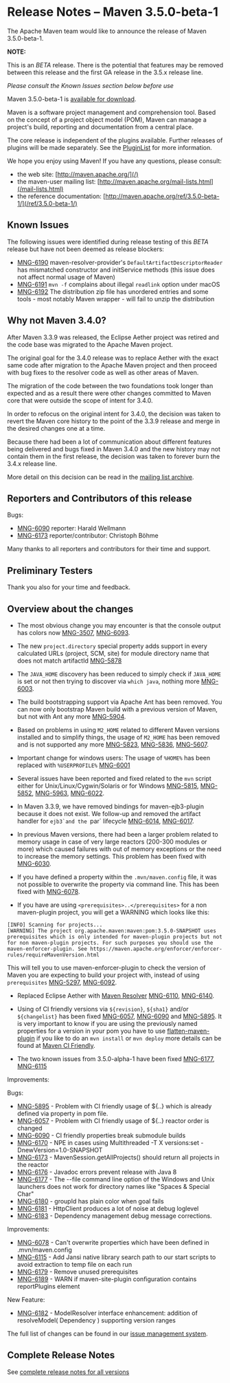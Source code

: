 <!--
 Licensed to the Apache Software Foundation (ASF) under one
 or more contributor license agreements.  See the NOTICE file
 distributed with this work for additional information
 regarding copyright ownership.  The ASF licenses this file
 to you under the Apache License, Version 2.0 (the
 "License"); you may not use this file except in compliance
 with the License.  You may obtain a copy of the License at

   http://www.apache.org/licenses/LICENSE-2.0

 Unless required by applicable law or agreed to in writing,
 software distributed under the License is distributed on an
 "AS IS" BASIS, WITHOUT WARRANTIES OR CONDITIONS OF ANY
 KIND, either express or implied.  See the License for the
 specific language governing permissions and limitations
 under the License.

 NOTE: For help with the syntax of this file, see:
 http://maven.apache.org/doxia/references/apt-format.html
-->

# Release Notes &#x2013; Maven 3.5.0-beta-1

The Apache Maven team would like to announce the release of Maven 3.5.0-beta-1.

<div class="alert alert-error" role="alert">
<p><b>NOTE:</b></p>
<p>This is an <i>BETA</i> release. There is the potential that features may be removed between this release and the first GA release in the 3.5.x release line.</p>
<p><i>Please consult the Known Issues section below before use</i></p>
</div>

Maven 3.5.0-beta-1 is [available for download][0].

Maven is a software project management and comprehension tool. Based on the concept of a project object model
(POM), Maven can manage a project's build, reporting and documentation from a central place.

The core release is independent of the plugins available. Further releases of plugins will be made separately.
See the [PluginList][1] for more information.

We hope you enjoy using Maven! If you have any questions, please consult:

- the web site: [http://maven.apache.org/](/)
- the maven-user mailing list: [http://maven.apache.org/mail-lists.html](/mail-lists.html)
- the reference documentation: [http://maven.apache.org/ref/3.5.0-beta-1/](/ref/3.5.0-beta-1/)

## Known Issues

The following issues were identified during release testing of this _BETA_ release but have not been deemed as release blockers:

* [MNG-6190] maven-resolver-provider's `DefaultArtifactDescriptorReader` has mismatched constructor and initService methods (this issue does not affect normal usage of Maven)
* [MNG-6191] `mvn -f` complains about illegal `readlink` option under macOS
* [MNG-6192] The distribution zip file has unordered entries and some tools - most notably Maven wrapper - will fail to unzip the distribution


## Why not Maven 3.4.0?

After Maven 3.3.9 was released, the Eclipse Aether project was retired and the code base was migrated to the Apache Maven project.

The original goal for the 3.4.0 release was to replace Aether with the exact same code after migration to the Apache Maven project and then proceed with bug fixes to the resolver code as well as other areas of Maven.

The migration of the code between the two foundations took longer than expected and as a result there were other changes committed to Maven core that were outside the scope of intent for 3.4.0.

In order to refocus on the original intent for 3.4.0, the decision was taken to revert the Maven core history to the point of the 3.3.9 release and merge in the desired changes one at a time.

Because there had been a lot of communication about different features being delivered and bugs fixed in Maven 3.4.0 and the new history may not contain them in the first release, the decision was taken to forever burn the 3.4.x release line.

More detail on this decision can be read in the [mailing list archive](http://www.mail-archive.com/dev@maven.apache.org/msg112103.html).

## Reporters and Contributors of this release

Bugs:

 * [MNG-6090] reporter: Harald Wellmann
 * [MNG-6173] reporter/contributor: Christoph Böhme

Many thanks to all reporters and contributors for their time and support.

## Preliminary Testers

Thank you also for your time and feedback.

## Overview about the changes

 * The most obvious change you may encounter is that the console output
   has colors now [MNG-3507], [MNG-6093].

 * The new `project.directory` special property adds support in every calculated URLs (project, SCM, site)
   for module directory name that does not match artifactId [MNG-5878]

 * The `JAVA_HOME` discovery has been reduced to simply check if `JAVA_HOME` is set
   or not then trying to discover via `which java`, nothing more [MNG-6003].

 * The build bootstrapping support via Apache Ant has been removed. You can now only bootstrap Maven
   build with a previous version of Maven, but not with Ant any more [MNG-5904].

 * Based on problems in using `M2_HOME` related to different Maven versions installed and
   to simplify things, the usage of `M2_HOME` has been removed and is not
   supported any more [MNG-5823], [MNG-5836], [MNG-5607].

 * Important change for windows users: The usage of `%HOME%` has been replaced
   with `%USERPROFILE%` [MNG-6001]

 * Several issues have been reported and fixed related to the `mvn` script either
   for Unix/Linux/Cygwin/Solaris or for Windows
   [MNG-5815], [MNG-5852], [MNG-5963], [MNG-6022].

 * In Maven 3.3.9, we have removed bindings for maven-ejb3-plugin because it
   does not exist. We follow-up and removed the artifact handler for `ejb3̀
   and the `par` lifecycle [MNG-6014], [MNG-6017].

 * In previous Maven versions, there had been a larger problem related to
   memory usage in case of very large reactors (200-300 modules or more)
   which caused failures with out of memory exceptions or the need to increase
   the memory settings. This problem has been fixed with [MNG-6030].

 * If you have defined a property within the `.mvn/maven.config` file,
   it was not possible to overwrite the property via command line.
   This has been fixed with [MNG-6078][MNG-6078].

 * If you have are using `<prerequisites>..</prerequisites>` for a non
   maven-plugin project, you will get a WARNING which looks like this:

```
[INFO] Scanning for projects...
[WARNING] The project org.apache.maven:maven:pom:3.5.0-SNAPSHOT uses prerequisites which is only intended for maven-plugin projects but not for non maven-plugin projects. For such purposes you should use the maven-enforcer-plugin. See https://maven.apache.org/enforcer/enforcer-rules/requireMavenVersion.html
```

   This will tell you to use maven-enforcer-plugin to check the version of Maven
   you are expecting to build your project with, instead of using `prerequisites`
   [MNG-5297], [MNG-6092].

 * Replaced Eclipse Aether with [Maven Resolver][maven-resolver]
   [MNG-6110], [MNG-6140].

 * Using of CI friendly versions via `${revision}`, `${sha1}` and/or `${changelist}`
   has been fixed [MNG-6057], [MNG-6090] and [MNG-5895]. It is very important to
   know if you are using the previously named properties for a version in your
   pom you have to use [flatten-maven-plugin] if you like to do an `mvn install`
   or `mvn deploy` more details can be found at [Maven CI Friendly](/maven-ci-friendly.html).

 * The two known issues from 3.5.0-alpha-1 have been fixed [MNG-6177], [MNG-6115]

Improvements:

Bugs:

* [MNG-5895] - Problem with CI friendly usage of ${..} which is already defined via property in pom file.
* [MNG-6057] - Problem with CI friendly usage of ${..} reactor order is changed
* [MNG-6090] - CI friendly properties break submodule builds
* [MNG-6170] - NPE in cases using Multithreaded -T X versions:set -DnewVersion=1.0-SNAPSHOT
* [MNG-6173] - MavenSession.getAllProjects() should return all projects in the reactor
* [MNG-6176] - Javadoc errors prevent release with Java 8
* [MNG-6177] - The --file command line option of the Windows and Unix launchers does not work for directory names like "Spaces & Special Char"
* [MNG-6180] - groupId has plain color when goal fails
* [MNG-6181] - HttpClient produces a lot of noise at debug loglevel
* [MNG-6183] - Dependency management debug message corrections.

Improvements:

* [MNG-6078] - Can't overwrite properties which have been defined in .mvn/maven.config
* [MNG-6115] - Add Jansi native library search path to our start scripts to avoid extraction to temp file on each run
* [MNG-6179] - Remove unused prerequisites
* [MNG-6189] - WARN if maven-site-plugin configuration contains reportPlugins element

New Feature:

* [MNG-6182] - ModelResolver interface enhancement: addition of resolveModel( Dependency ) supporting version ranges

The full list of changes can be found in our [issue management system][4].

## Complete Release Notes

See [complete release notes for all versions][5]

[0]: ../../download.html
[1]: ../../plugins/index.html
[2]: http://maven.apache.org/
[4]: https://issues.apache.org/jira/secure/ReleaseNote.jspa?projectId=12316922&amp;version=12339664&amp;styleName=Text
[5]: ../../docs/history.html
[maven-enforcer-plugin]: /enforcer/maven-enforcer-plugin/
[maven-resources-plugin]: /enforcer/maven-resources-plugin/
[maven-aether-provider]: /ref/3.5.0-alpha-1/maven-aether-provider/
[maven-compat]: /ref/3.5.0-alpha-1/maven-compat/
[maven-resolver]: /resolver/

[MNG-3507]: https://issues.apache.org/jira/browse/MNG-3507
[MNG-5607]: https://issues.apache.org/jira/browse/MNG-5607
[MNG-5297]: https://issues.apache.org/jira/browse/MNG-5297
[MNG-5815]: https://issues.apache.org/jira/browse/MNG-5815
[MNG-5823]: https://issues.apache.org/jira/browse/MNG-5823
[MNG-5836]: https://issues.apache.org/jira/browse/MNG-5836
[MNG-5852]: https://issues.apache.org/jira/browse/MNG-5852
[MNG-5878]: https://issues.apache.org/jira/browse/MNG-5878
[MNG-5895]: https://issues.apache.org/jira/browse/MNG-5895
[MNG-5904]: https://issues.apache.org/jira/browse/MNG-5904
[MNG-5963]: https://issues.apache.org/jira/browse/MNG-5963
[MNG-6001]: https://issues.apache.org/jira/browse/MNG-6001
[MNG-6003]: https://issues.apache.org/jira/browse/MNG-6003
[MNG-6014]: https://issues.apache.org/jira/browse/MNG-6014
[MNG-6017]: https://issues.apache.org/jira/browse/MNG-6017
[MNG-6022]: https://issues.apache.org/jira/browse/MNG-6022
[MNG-6030]: https://issues.apache.org/jira/browse/MNG-6030
[MNG-6057]: https://issues.apache.org/jira/browse/MNG-6057
[MNG-6078]: https://issues.apache.org/jira/browse/MNG-6078
[MNG-6090]: https://issues.apache.org/jira/browse/MNG-6090
[MNG-6092]: https://issues.apache.org/jira/browse/MNG-6092
[MNG-6093]: https://issues.apache.org/jira/browse/MNG-6093
[MNG-6110]: https://issues.apache.org/jira/browse/MNG-6110
[MNG-6115]: https://issues.apache.org/jira/browse/MNG-6115
[MNG-6140]: https://issues.apache.org/jira/browse/MNG-6140
[MNG-6170]: https://issues.apache.org/jira/browse/MNG-6170
[MNG-6173]: https://issues.apache.org/jira/browse/MNG-6173
[MNG-6176]: https://issues.apache.org/jira/browse/MNG-6176
[MNG-6177]: https://issues.apache.org/jira/browse/MNG-6177
[MNG-6179]: https://issues.apache.org/jira/browse/MNG-6179
[MNG-6180]: https://issues.apache.org/jira/browse/MNG-6180
[MNG-6181]: https://issues.apache.org/jira/browse/MNG-6181
[MNG-6182]: https://issues.apache.org/jira/browse/MNG-6182
[MNG-6183]: https://issues.apache.org/jira/browse/MNG-6183
[MNG-6189]: https://issues.apache.org/jira/browse/MNG-6189
[MNG-6190]: https://issues.apache.org/jira/browse/MNG-6190
[MNG-6191]: https://issues.apache.org/jira/browse/MNG-6191
[MNG-6192]: https://issues.apache.org/jira/browse/MNG-6192

[flatten-maven-plugin]: https://www.mojohaus.org/flatten-maven-plugin/
